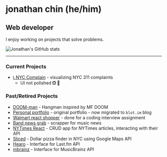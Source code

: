 # jonathan chin (he/him)

## Web developer

I enjoy working on projects that solve problems.

![Jonathan's GitHub stats](https://github-readme-stats-sigma-five.vercel.app/api?username=chinjon&count_private=true&theme=onedark)

***

### Current Projects

* [📞 NYC Complain](https://nyc-complain.netlify.app/) - visualizing NYC 311 complaints
  * UI not polished ❎ 💅

### Past/Retired Projects

* [DOOM-man](https://github.com/chinjon/hangman) - Hangman inspired by MF DOOM
* [Personal portfolio](https://github.com/chinjon/jonathankchinDev) - original portfolio - now migrated to `blot.im` blog
* [Walmart react shopper](https://github.com/chinjon/walmart-react) - done for a coding interview assignment
* [Band news grab](https://github.com/chinjon/band-news-grab) - scrapper for music news
* [NYTimes React](https://github.com/chinjon/nytimes-react) - CRUD app for NYTimes articles, interacting with their API
* [Sliced](https://github.com/chinjon/sliced) - Dollar pizza finder in NYC using Google Maps API
* [Hearo](https://github.com/chinjon/hearo) - Interface for Last.fm API
* [mbrainz](https://github.com/chinjon/mbrainz) - Interface for MusicBrainz API
